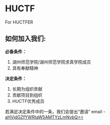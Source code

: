 # HUCTF
For HUCTFER

## 如何加入我们:

**必备条件：**
1. 湖州师范学院/湖州师范学院求真学院成员
2. 具有奉献精神

**决定条件：**
1. 长期为组织贡献
2. 贡献项目到组织
3. HUCTF优秀成员

若满足决定条件中的一条，我们会提出“邀请”
email - <a href="#">aHVjdGZfYWRtaW5AMTYzLmNvbQ==</a>
